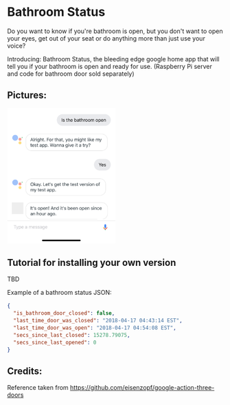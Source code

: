 # Bathroom Status
Do you want to know if you're bathroom is open, but you don't want to open your eyes, get out of your seat or do anything more than just use your voice?

Introducing: Bathroom Status, the bleeding edge google home app that will tell you if your bathroom is open and ready for use. (Raspberry Pi server and code for bathroom door sold separately)

## Pictures:
<img alt="Google Assistant Preview iPhone X" src="img/Google_Assistant_Preview.png" width="50%">

## Tutorial for installing your own version
TBD


Example of a bathroom status JSON:
```JSON
{
  "is_bathroom_door_closed": false,
  "last_time_door_was_closed": "2018-04-17 04:43:14 EST",
  "last_time_door_was_open": "2018-04-17 04:54:08 EST",
  "secs_since_last_closed": 15278.79075,
  "secs_since_last_opened": 0
}
```


## Credits:
Reference taken from https://github.com/eisenzopf/google-action-three-doors
